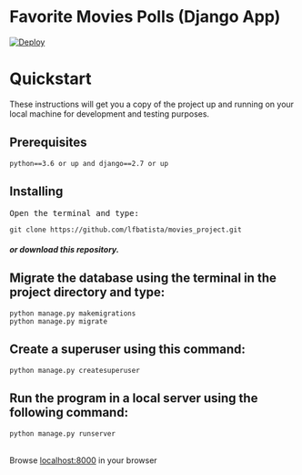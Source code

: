 # Favorite Movies Polls (Django App)

[![Deploy](https://www.herokucdn.com/deploy/button.svg)](https://heroku.com/deploy?template=https://github.com/lfbatista/movies_project/)

<h1>Quickstart</h1>
<p>These instructions will get you a copy of the project up and running on your local machine for development and testing purposes.</p>

<h2>Prerequisites</h2>
<code>python==3.6 or up and django==2.7 or up</code>

<h2>Installing</h2>
<pre>Open the terminal and type:</pre>
<code>git clone https://github.com/lfbatista/movies_project.git</code><br>
<h5>or download this repository.</h5>

<h2>Migrate the database using the terminal in the project directory and type:</h2>
<code>python manage.py makemigrations</code><br>
<code>python manage.py migrate</code>

<h2>Create a superuser using this command:</h2>
<code>python manage.py createsuperuser</code>

<h2>Run the program in a local server using the following command:</h2>
<code>python manage.py runserver</code><br><br>

Browse [localhost:8000](http://localhost:8000) in your browser
